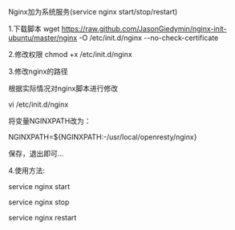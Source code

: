 Nginx加为系统服务(service nginx start/stop/restart)

1.下载脚本
wget https://raw.github.com/JasonGiedymin/nginx-init-ubuntu/master/nginx -O /etc/init.d/nginx --no-check-certificate

2.修改权限
chmod +x /etc/init.d/nginx

3.修改nginx的路径

根据实际情况对nginx脚本进行修改

vi /etc/init.d/nginx

将变量NGINXPATH改为：

NGINXPATH=${NGINXPATH:-/usr/local/openresty/nginx}

保存，退出即可...

4.使用方法:

service nginx start

service nginx stop

service nginx restart
